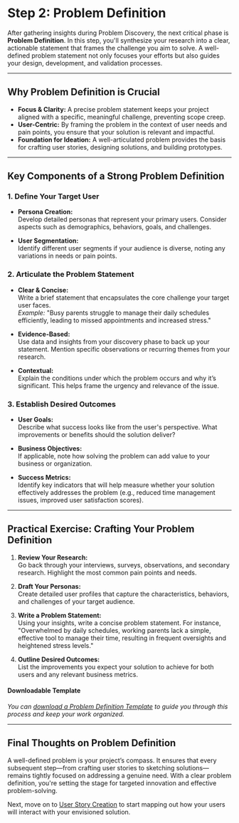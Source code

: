 # Step 2: Problem Definition

After gathering insights during Problem Discovery, the next critical phase is **Problem Definition**. In this step, you'll synthesize your research into a clear, actionable statement that frames the challenge you aim to solve. A well-defined problem statement not only focuses your efforts but also guides your design, development, and validation processes.

---

## Why Problem Definition is Crucial

- **Focus & Clarity:** A precise problem statement keeps your project aligned with a specific, meaningful challenge, preventing scope creep.
- **User-Centric:** By framing the problem in the context of user needs and pain points, you ensure that your solution is relevant and impactful.
- **Foundation for Ideation:** A well-articulated problem provides the basis for crafting user stories, designing solutions, and building prototypes.

---

## Key Components of a Strong Problem Definition

### 1. Define Your Target User

- **Persona Creation:**  
  Develop detailed personas that represent your primary users. Consider aspects such as demographics, behaviors, goals, and challenges.
  
- **User Segmentation:**  
  Identify different user segments if your audience is diverse, noting any variations in needs or pain points.

### 2. Articulate the Problem Statement

- **Clear & Concise:**  
  Write a brief statement that encapsulates the core challenge your target user faces.  
  *Example:* "Busy parents struggle to manage their daily schedules efficiently, leading to missed appointments and increased stress."

- **Evidence-Based:**  
  Use data and insights from your discovery phase to back up your statement. Mention specific observations or recurring themes from your research.

- **Contextual:**  
  Explain the conditions under which the problem occurs and why it’s significant. This helps frame the urgency and relevance of the issue.

### 3. Establish Desired Outcomes

- **User Goals:**  
  Describe what success looks like from the user's perspective. What improvements or benefits should the solution deliver?

- **Business Objectives:**  
  If applicable, note how solving the problem can add value to your business or organization.

- **Success Metrics:**  
  Identify key indicators that will help measure whether your solution effectively addresses the problem (e.g., reduced time management issues, improved user satisfaction scores).

---

## Practical Exercise: Crafting Your Problem Definition

1. **Review Your Research:**  
   Go back through your interviews, surveys, observations, and secondary research. Highlight the most common pain points and needs.

2. **Draft Your Personas:**  
   Create detailed user profiles that capture the characteristics, behaviors, and challenges of your target audience.

3. **Write a Problem Statement:**  
   Using your insights, write a concise problem statement. For instance, "Overwhelmed by daily schedules, working parents lack a simple, effective tool to manage their time, resulting in frequent oversights and heightened stress levels."

4. **Outline Desired Outcomes:**  
   List the improvements you expect your solution to achieve for both users and any relevant business metrics.

#### Downloadable Template
*You can [download a Problem Definition Template](#) to guide you through this process and keep your work organized.*

---

## Final Thoughts on Problem Definition

A well-defined problem is your project’s compass. It ensures that every subsequent step—from crafting user stories to sketching solutions—remains tightly focused on addressing a genuine need. With a clear problem definition, you're setting the stage for targeted innovation and effective problem-solving.

Next, move on to [User Story Creation](user_story.md) to start mapping out how your users will interact with your envisioned solution.
